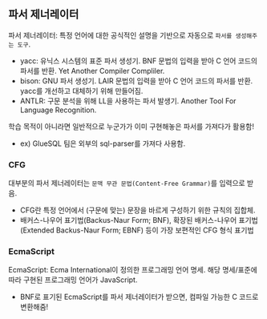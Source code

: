 ## 파서 제너레이터

파서 제너레이터: 특정 언어에 대한 공식적인 설명을 기반으로 자동으로 `파서를 생성해주는 도구`.

- yacc: 유닉스 시스템의 표준 파서 생성기. BNF 문법의 입력을 받아 C 언어 코드의 파서를 반환. Yet Another Compiler Compliler.
- bison: GNU 파서 생성기. LAIR 문법의 입력을 받아 C 언어 코드의 파서를 반환. yacc를 개선하고 대체하기 위해 만들어짐.
- ANTLR: 구문 분석을 위해 LL을 사용하는 파서 발생기. Another Tool For Language Recognition.

학습 목적이 아니라면 일반적으로 누군가가 이미 구현해놓은 파서를 가져다가 활용함!

- ex) GlueSQL 팀은 외부의 sql-parser를 가져다 사용함.

### CFG

대부분의 파서 제너레이터는 `문맥 무관 문법(Content-Free Grammar)`를 입력으로 받음.

- CFG란 특정 언어에서 (구문에 맞는) 문장을 바르게 구성하기 위한 규칙의 집합체.
- 배커스-나우어 표기법(Backus-Naur Form; BNF), 확장된 배커스-나우어 표기법(Extended Backus-Naur Form; EBNF) 등이 가장 보편적인 CFG 형식 표기법

### EcmaScript

EcmaScript: Ecma International이 정의한 프로그래밍 언어 명세. 해당 명세/표준에 따라 구현된 프로그래밍 언어가 JavaScript.

- BNF로 표기된 EcmaScript를 파서 제너레이터가 받으면, 컴파일 가능한 C 코드로 변환해줌!
